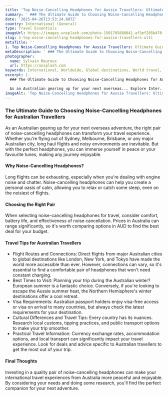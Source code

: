 ```yaml
---
title: 'Top Noise-Cancelling Headphones for Aussie Travellers: Ultimate Guide'
summary: ' ### The Ultimate Guide to Choosing Noise-Cancelling Headphones for Australian Travellers...'
date: '2025-04-26T13:53:24.607Z'
country: International (General)
type: Travel Essentials
imageUrl: https://images.unsplash.com/photo-1501785888041-af3ef285b470
slug: 1-top-noise-cancelling-headphones-for-aussie-travellers-ulti
metaTitle: ''
1. Top Noise-Cancelling Headphones for Aussie Travellers: Ultimate Guide''
metaDescription: ' ### The Ultimate Guide to Choosing Noise-Cancelling Headphones for Australian Travellers...'
photographer:
  name: Sylvain Mauroux
  url: https://unsplash.com
keywords: International, Worldwide, Global destinations, World travel, Destinations, Places to visit, Travel guide, Vacation spots, Best places, Hidden gems, Travel tips, Must visit, Budget travel, Luxury travel, Adventure travel
excerpt: |-
  ### The Ultimate Guide to Choosing Noise-Cancelling Headphones for Australian Travellers

  As an Australian gearing up for your next overseas... Explore Inter...
imageAlt: 'Top Noise-Cancelling Headphones for Aussie Travellers: Ultimate Guide in International (General) - Travel Essentials Guide...'
---
```


### The Ultimate Guide to Choosing Noise-Cancelling Headphones for Australian Travellers

As an Australian gearing up for your next overseas adventure, the right pair of noise-cancelling headphones can transform your travel experience. Whether you're flying out of Sydney, Melbourne, Brisbane, or any major Australian city, long haul flights and noisy environments are inevitable. But with the perfect headphones, you can immerse yourself in peace or your favourite tunes, making any journey enjoyable.

#### Why Noise-Cancelling Headphones?

Long flights can be exhausting, especially when you're dealing with engine noise and chatter. Noise-cancelling headphones can help you create a personal oasis of calm, allowing you to relax or catch some sleep, even on the noisiest of flights.

#### Choosing the Right Pair

When selecting noise-cancelling headphones for travel, consider comfort, battery life, and effectiveness of noise cancellation. Prices in Australia can range significantly, so it's worth comparing options in AUD to find the best deal for your budget.

#### Travel Tips for Australian Travellers

- Flight Routes and Connections: Direct flights from major Australian cities to global destinations like London, New York, and Tokyo have made the world more accessible than ever. However, connections can vary, so it's essential to find a comfortable pair of headphones that won't need constant charging.
- Best Times to Visit: Planning your trip during the Australian winter? European summer is a fantastic choice. Conversely, if you're looking to escape the Aussie summer heat, the Northern Hemisphere's winter destinations offer a cool retreat.
- Visa Requirements: Australian passport holders enjoy visa-free access or visa on arrival to many countries, but always check the latest requirements for your destination.
- Cultural Differences and Travel Tips: Every country has its nuances. Research local customs, tipping practices, and public transport options to make your trip smoother.
- Practical Travel Information: Currency exchange rates, accommodation options, and local transport can significantly impact your travel experience. Look for deals and advice specific to Australian travellers to get the most out of your trip.

#### Final Thoughts

Investing in a quality pair of noise-cancelling headphones can make your international travel experiences from Australia more peaceful and enjoyable. By considering your needs and doing some research, you'll find the perfect companion for your next adventure.
